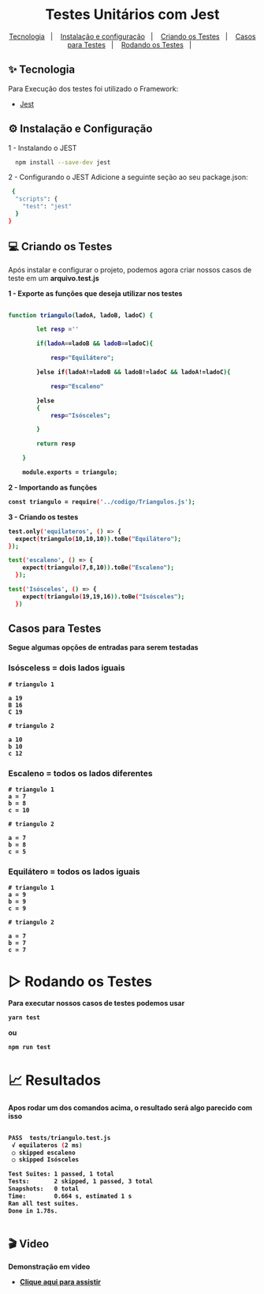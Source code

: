 <h1 align="center"> Testes Unitários com Jest </h1>

<p align="center">
  <a href="#-tecnologia">Tecnologia</a>&nbsp;&nbsp;&nbsp;|&nbsp;&nbsp;&nbsp;
  <a href="#-instalação-e-configuração">Instalação e configuração</a>&nbsp;&nbsp;&nbsp;|&nbsp;&nbsp;&nbsp;
  <a href="#-criando-os-testes">Criando os Testes</a>&nbsp;&nbsp;&nbsp;|&nbsp;&nbsp;&nbsp;
  <a href="#-casos-para-testes">Casos para Testes</a>&nbsp;&nbsp;&nbsp;|&nbsp;&nbsp;&nbsp;
  <a href="#-rodando-os-testes">Rodando os Testes</a>&nbsp;&nbsp;&nbsp;|&nbsp;&nbsp;&nbsp;
</p>

 
## ✨ Tecnologia

Para Execução dos testes foi utilizado o Framework:

- [Jest](https://jestjs.io/pt-BR/docs/getting-started)


## ⚙️ Instalação e Configuração

1 - Instalando o JEST
```bash
  npm install --save-dev jest
```

2 - Configurando o JEST
Adicione a seguinte seção ao seu package.json:
```bash
 {
  "scripts": {
    "test": "jest"
  }
}
```


## 💻 Criando os Testes

Após instalar e configurar o projeto, podemos agora criar nossos casos de teste em um <b>arquivo.test.js<b>

1 - Exporte as funções que deseja utilizar nos testes

```bash
  
function triangulo(ladoA, ladoB, ladoC) {

        let resp =''

        if(ladoA==ladoB && ladoB==ladoC){

            resp="Equilátero";

        }else if(ladoA!=ladoB && ladoB!=ladoC && ladoA!=ladoC){

            resp="Escaleno"

        }else
        {
            resp="Isósceles";

        }

        return resp

    }

    module.exports = triangulo;
```
2 - Importando as funções

```bash
const triangulo = require('../codigo/Triangulos.js');

```
3 - Criando os testes

```bash
test.only('equilateros', () => {
  expect(triangulo(10,10,10)).toBe("Equilátero");
});

test('escaleno', () => {
    expect(triangulo(7,8,10)).toBe("Escaleno");
  });

test('Isósceles', () => {
    expect(triangulo(19,19,16)).toBe("Isósceles");
  })

```


## Casos para Testes
Segue algumas opções de entradas para serem testadas

### Isósceless = dois lados iguais

    # triangulo 1

    a 19
    B 16
    C 19

    # triangulo 2

    a 10
    b 10
    c 12

### Escaleno = todos os lados diferentes

    # triangulo 1
    a = 7
    b = 8
    c = 10

    # triangulo 2

    a = 7
    b = 8
    c = 5

### Equilátero = todos os lados iguais

    # triangulo 1
    a = 9
    b = 9
    c = 9

    # triangulo 2

    a = 7
    b = 7
    c = 7
    
# ▷ Rodando os Testes
Para executar nossos casos de testes podemos usar 

```bash
yarn test

```
ou
```bash
npm run test
```
  
# 📈 Resultados
Apos rodar um dos comandos acima, o resultado será algo parecido com isso
 ```bash
  
 PASS  tests/triangulo.test.js
  √ equilateros (2 ms)
  ○ skipped escaleno
  ○ skipped Isósceles

Test Suites: 1 passed, 1 total
Tests:       2 skipped, 1 passed, 3 total
Snapshots:   0 total
Time:        0.664 s, estimated 1 s
Ran all test suites.
Done in 1.78s.
  
```

## 🎬 Video
Demonstração em video
- [Clique aqui para assistir](https://jestjs.io/pt-BR/docs/getting-started)



